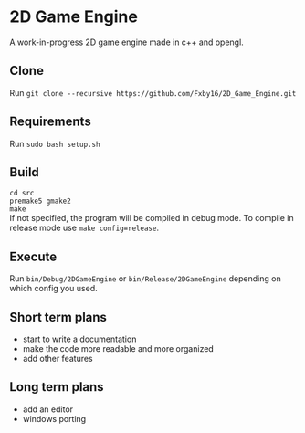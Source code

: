 # 2D Game Engine
A work-in-progress 2D game engine made in c++ and opengl.

## Clone
Run `git clone --recursive https://github.com/Fxby16/2D_Game_Engine.git`

## Requirements
Run `sudo bash setup.sh`

## Build
`cd src`  
`premake5 gmake2`  
`make`  
If not specified, the program will be compiled in debug mode. To compile in release mode use `make config=release`.

## Execute
Run `bin/Debug/2DGameEngine` or `bin/Release/2DGameEngine` depending on which config you used.

## Short term plans
- start to write a documentation
- make the code more readable and more organized
- add other features

## Long term plans
- add an editor
- windows porting
